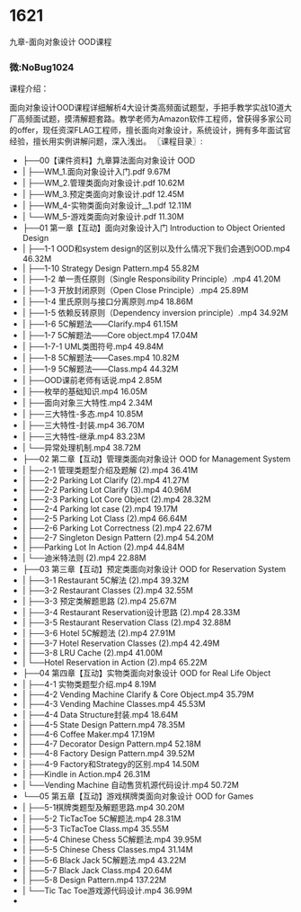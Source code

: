 # 1621
九章-面向对象设计 OOD课程

### 微:NoBug1024 


课程介绍：

面向对象设计OOD课程详细解析4大设计类高频面试题型，手把手教学实战10道大厂高频面试题，摸清解题套路。教学老师为Amazon软件工程师，曾获得多家公司的offer，现任资深FLAG工程师，擅长面向对象设计，系统设计，拥有多年面试官经验，擅长用实例讲解问题，深入浅出。
〖课程目录〗:

- ├──00【课件资料】九章算法面向对象设计 OOD  
- |   ├──WM_1.面向对象设计入门.pdf  9.67M
- |   ├──WM_2.管理类面向对象设计.pdf  10.62M
- |   ├──WM_3.预定类面向对象设计.pdf  12.45M
- |   ├──WM_4-实物类面向对象设计__1.pdf  12.11M
- |   └──WM_5-游戏类面向对象设计.pdf  11.30M
- ├──01 第一章【互动】面向对象设计入门 Introduction to Object Oriented Design  
- |   ├──1-1 OOD和system design的区别以及什么情况下我们会遇到OOD.mp4  46.32M
- |   ├──1-10 Strategy Design Pattern.mp4  55.82M
- |   ├──1-2 单一责任原则（Single Responsibility Principle）.mp4  41.20M
- |   ├──1-3 开放封闭原则（Open Close Principle）.mp4  25.89M
- |   ├──1-4 里氏原则与接口分离原则.mp4  18.86M
- |   ├──1-5 依赖反转原则（Dependency inversion principle）.mp4  34.92M
- |   ├──1-6 5C解题法——Clarify.mp4  61.15M
- |   ├──1-7 5C解题法——Core object.mp4  17.04M
- |   ├──1-7-1 UML类图符号.mp4  49.84M
- |   ├──1-8 5C解题法——Cases.mp4  10.82M
- |   ├──1-9 5C解题法——Class.mp4  44.32M
- |   ├──OOD课前老师有话说.mp4  2.85M
- |   ├──枚举的基础知识.mp4  16.05M
- |   ├──面向对象三大特性.mp4  2.34M
- |   ├──三大特性-多态.mp4  10.85M
- |   ├──三大特性-封装.mp4  36.70M
- |   ├──三大特性-继承.mp4  83.23M
- |   └──异常处理机制.mp4  38.72M
- ├──02 第二章【互动】管理类面向对象设计 OOD for Management System  
- |   ├──2-1 管理类题型介绍及题解 (2).mp4  36.41M
- |   ├──2-2 Parking Lot Clarify (2).mp4  41.27M
- |   ├──2-2 Parking Lot Clarify (3).mp4  40.96M
- |   ├──2-3 Parking Lot Core Object (2).mp4  28.32M
- |   ├──2-4 Parking lot case (2).mp4  19.17M
- |   ├──2-5 Parking Lot Class (2).mp4  66.64M
- |   ├──2-6 Parking Lot Correctness (2).mp4  22.67M
- |   ├──2-7 Singleton Design Pattern (2).mp4  54.20M
- |   ├──Parking Lot In Action (2).mp4  44.84M
- |   └──迪米特法则 (2).mp4  22.88M
- ├──03 第三章【互动】预定类面向对象设计 OOD for Reservation System  
- |   ├──3-1 Restaurant 5C解法 (2).mp4  39.32M
- |   ├──3-2 Restaurant Classes (2).mp4  32.55M
- |   ├──3-3 预定类解题思路 (2).mp4  25.67M
- |   ├──3-4 Restaurant Reservation设计思路 (2).mp4  28.33M
- |   ├──3-5 Restaurant  Reservation Class (2).mp4  32.88M
- |   ├──3-6 Hotel 5C解题法 (2).mp4  27.91M
- |   ├──3-7 Hotel Reservation Classes (2).mp4  42.49M
- |   ├──3-8 LRU Cache (2).mp4  41.00M
- |   └──Hotel Reservation in Action (2).mp4  65.22M
- ├──04 第四章【互动】实物类面向对象设计 OOD for Real Life Object  
- |   ├──4-1 实物类题型介绍.mp4  8.19M
- |   ├──4-2 Vending Machine Clarify & Core Object.mp4  35.79M
- |   ├──4-3 Vending Machine Classes.mp4  45.53M
- |   ├──4-4 Data Structure封装.mp4  18.64M
- |   ├──4-5 State Design Pattern.mp4  78.35M
- |   ├──4-6 Coffee Maker.mp4  17.19M
- |   ├──4-7 Decorator Design Pattern.mp4  52.18M
- |   ├──4-8 Factory Design Pattern.mp4  39.52M
- |   ├──4-9 Factory和Strategy的区别.mp4  14.50M
- |   ├──Kindle in Action.mp4  26.31M
- |   └──Vending Machine 自动售货机源代码设计.mp4  50.72M
- └──05 第五章【互动】游戏棋牌类面向对象设计 OOD for Games  
- |   ├──5-1棋牌类题型及解题思路.mp4  30.20M
- |   ├──5-2 TicTacToe 5C解题法.mp4  28.31M
- |   ├──5-3 TicTacToe Class.mp4  35.55M
- |   ├──5-4 Chinese Chess 5C解题法.mp4  39.95M
- |   ├──5-5 Chinese Chess Classes.mp4  31.14M
- |   ├──5-6 Black Jack 5C解题法.mp4  43.22M
- |   ├──5-7 Black Jack Class.mp4  20.64M
- |   ├──5-8 Design Pattern.mp4  137.22M
- |   └──Tic Tac Toe游戏源代码设计.mp4  36.99M
- 
